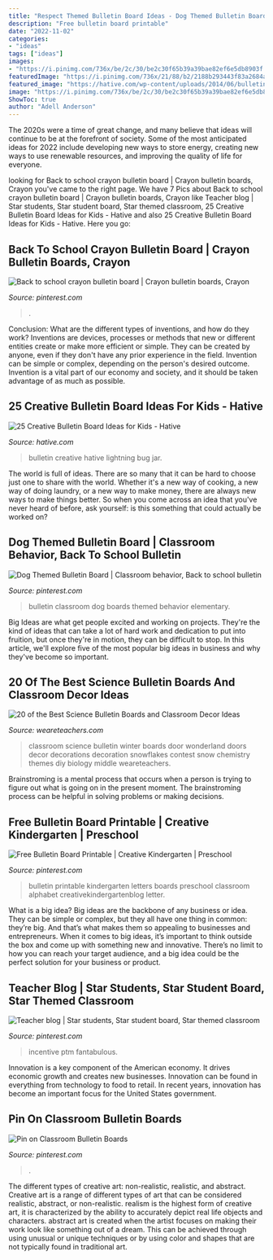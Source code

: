 ```yaml
---
title: "Respect Themed Bulletin Board Ideas - Dog Themed Bulletin Board"
description: "Free bulletin board printable"
date: "2022-11-02"
categories:
- "ideas"
tags: ["ideas"]
images:
- "https://i.pinimg.com/736x/be/2c/30/be2c30f65b39a39bae82ef6e5db8903f.jpg"
featuredImage: "https://i.pinimg.com/736x/21/88/b2/2188b293443f83a2684a942576d6b586.jpg"
featured_image: "https://hative.com/wp-content/uploads/2014/06/bulletin-board-ideas/3-lightning-bug-jar-bulletin-board.jpg"
image: "https://i.pinimg.com/736x/be/2c/30/be2c30f65b39a39bae82ef6e5db8903f.jpg"
ShowToc: true
author: "Adell Anderson"
---
```



The 2020s were a time of great change, and many believe that ideas will continue to be at the forefront of society. Some of the most anticipated ideas for 2022 include developing new ways to store energy, creating new ways to use renewable resources, and improving the quality of life for everyone.

	

		
looking for Back to school crayon bulletin board | Crayon bulletin boards, Crayon you've came to the right page. We have 7 Pics about Back to school crayon bulletin board | Crayon bulletin boards, Crayon like Teacher blog | Star students, Star student board, Star themed classroom, 25 Creative Bulletin Board Ideas for Kids - Hative and also 25 Creative Bulletin Board Ideas for Kids - Hative. Here you go:
		
    
## Back To School Crayon Bulletin Board | Crayon Bulletin Boards, Crayon

<img loading=lazy src="https://i.pinimg.com/736x/99/2e/ca/992ecaf8f12a8870b138103f6409def3.jpg" onerror="this.onerror=null;this.src='https://tse3.mm.bing.net/th?id=OIP.nNl_DKGDS5c_6Gv46LbxyQHaE7&amp;pid=15.1';" alt="Back to school crayon bulletin board | Crayon bulletin boards, Crayon">

_Source: pinterest.com_

>. 

	

Conclusion: What are the different types of inventions, and how do they work?
Inventions are devices, processes or methods that new or different entities create or make more efficient or simple. They can be created by anyone, even if they don't have any prior experience in the field. Invention can be simple or complex, depending on the person's desired outcome. Invention is a vital part of our economy and society, and it should be taken advantage of as much as possible.

    
## 25 Creative Bulletin Board Ideas For Kids - Hative

<img loading=lazy src="https://hative.com/wp-content/uploads/2014/06/bulletin-board-ideas/3-lightning-bug-jar-bulletin-board.jpg" onerror="this.onerror=null;this.src='https://tse3.mm.bing.net/th?id=OIP.mvzukYWXKAWcHME_s8BcAwHaJ6&amp;pid=15.1';" alt="25 Creative Bulletin Board Ideas for Kids - Hative">

_Source: hative.com_

>bulletin creative hative lightning bug jar. 

	

The world is full of ideas. There are so many that it can be hard to choose just one to share with the world. Whether it's a new way of cooking, a new way of doing laundry, or a new way to make money, there are always new ways to make things better. So when you come across an idea that you've never heard of before, ask yourself: is this something that could actually be worked on?

    
## Dog Themed Bulletin Board | Classroom Behavior, Back To School Bulletin

<img loading=lazy src="https://i.pinimg.com/736x/21/88/b2/2188b293443f83a2684a942576d6b586.jpg" onerror="this.onerror=null;this.src='https://tse1.mm.bing.net/th?id=OIP.trBh6TI7E-Dit0MTRBRi5AHaJ3&amp;pid=15.1';" alt="Dog Themed Bulletin Board | Classroom behavior, Back to school bulletin">

_Source: pinterest.com_

>bulletin classroom dog boards themed behavior elementary. 

	

Big Ideas are what get people excited and working on projects. They're the kind of ideas that can take a lot of hard work and dedication to put into fruition, but once they're in motion, they can be difficult to stop. In this article, we'll explore five of the most popular big ideas in business and why they've become so important.

    
## 20 Of The Best Science Bulletin Boards And Classroom Decor Ideas

<img loading=lazy src="https://s18670.pcdn.co/wp-content/uploads/Science-Bulletin-Boards-Snow-Door-Pinterest.jpg" onerror="this.onerror=null;this.src='https://tse2.mm.bing.net/th?id=OIP.M1YYPah4LOWxDvd-BTmdsgHaJ4&amp;pid=15.1';" alt="20 of the Best Science Bulletin Boards and Classroom Decor Ideas">

_Source: weareteachers.com_

>classroom science bulletin winter boards door wonderland doors decor decorations decoration snowflakes contest snow chemistry themes diy biology middle weareteachers. 

	

Brainstroming is a mental process that occurs when a person is trying to figure out what is going on in the present moment. The brainstroming process can be helpful in solving problems or making decisions.

    
## Free Bulletin Board Printable | Creative Kindergarten | Preschool

<img loading=lazy src="https://i.pinimg.com/736x/ef/d5/fe/efd5fe08561983f02e83060d3a8addeb.jpg" onerror="this.onerror=null;this.src='https://tse3.mm.bing.net/th?id=OIP.ol-Ydl9D_6iHvfuhIblsIgHaLG&amp;pid=15.1';" alt="Free Bulletin Board Printable | Creative Kindergarten | Preschool">

_Source: pinterest.com_

>bulletin printable kindergarten letters boards preschool classroom alphabet creativekindergartenblog letter. 

	

What is a big idea?
Big ideas are the backbone of any business or idea. They can be simple or complex, but they all have one thing in common: they’re big. And that’s what makes them so appealing to businesses and entrepreneurs. When it comes to big ideas, it’s important to think outside the box and come up with something new and innovative. There’s no limit to how you can reach your target audience, and a big idea could be the perfect solution for your business or product.

    
## Teacher Blog | Star Students, Star Student Board, Star Themed Classroom

<img loading=lazy src="https://i.pinimg.com/736x/be/2c/30/be2c30f65b39a39bae82ef6e5db8903f.jpg" onerror="this.onerror=null;this.src='https://tse3.mm.bing.net/th?id=OIP._QZHzQ1v18iuYJrlI5Ut7QAAAA&amp;pid=15.1';" alt="Teacher blog | Star students, Star student board, Star themed classroom">

_Source: pinterest.com_

>incentive ptm fantabulous. 

	

Innovation is a key component of the American economy. It drives economic growth and creates new businesses. Innovation can be found in everything from technology to food to retail. In recent years, innovation has become an important focus for the United States government.

    
## Pin On Classroom Bulletin Boards

<img loading=lazy src="https://i.pinimg.com/736x/8c/b4/31/8cb431a4530e61c4e9d3a10697bed46d.jpg" onerror="this.onerror=null;this.src='https://tse1.mm.bing.net/th?id=OIP.iRdtrwoDMHu4xfa4fDtK9AHaNK&amp;pid=15.1';" alt="Pin on Classroom Bulletin Boards">

_Source: pinterest.com_

>. 

	

The different types of creative art: non-realistic, realistic, and abstract.
Creative art is a range of different types of art that can be considered realistic, abstract, or non-realistic. realism is the highest form of creative art, it is characterized by the ability to accurately depict real life objects and characters. abstract art is created when the artist focuses on making their work look like something out of a dream. This can be achieved through using unusual or unique techniques or by using color and shapes that are not typically found in traditional art.

